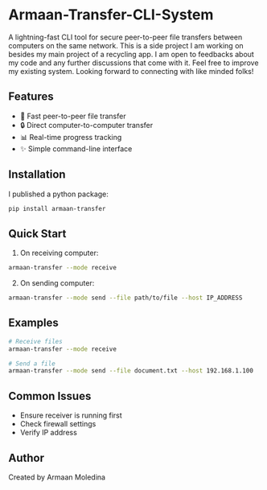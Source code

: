 # Armaan-Transfer-CLI-System

A lightning-fast CLI tool for secure peer-to-peer file transfers between computers on the same network. This is a side project I am working on besides my main project of a recycling app. I am open to feedbacks about my code and any further discussions that come with it. Feel free to improve my existing system. Looking forward to connecting with like minded folks! 

## Features
- 🚀 Fast peer-to-peer file transfer
- 🔒 Direct computer-to-computer transfer
- 📊 Real-time progress tracking
- ✨ Simple command-line interface

## Installation

I published a python package:
```bash
pip install armaan-transfer
```

## Quick Start

1. On receiving computer:
```bash
armaan-transfer --mode receive
```

2. On sending computer:
```bash
armaan-transfer --mode send --file path/to/file --host IP_ADDRESS
```

## Examples
```bash
# Receive files
armaan-transfer --mode receive

# Send a file
armaan-transfer --mode send --file document.txt --host 192.168.1.100
```

## Common Issues
- Ensure receiver is running first
- Check firewall settings
- Verify IP address

## Author
Created by Armaan Moledina
